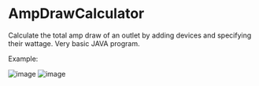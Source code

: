 # AmpDrawCalculator
Calculate the total amp draw of an outlet by adding devices and specifying their wattage. Very basic JAVA program.

Example: 

![image](https://user-images.githubusercontent.com/122760540/226333392-1a884682-ccdc-4a24-b4b9-8fcedff70f16.png)
![image](https://user-images.githubusercontent.com/122760540/226333606-de9ad6b3-3311-44a9-a4b1-4b6033f0b000.png)

